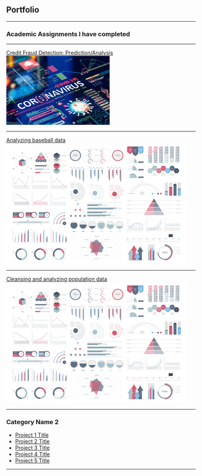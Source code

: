 ## Portfolio
---

### Academic Assignments I have completed 
---
[Credit Fraud Detection: Prediction/Analysis](/credit_fraud_detection.ipynb.ipynb)
<img src="images/covid.jfif?raw=true"/>

---
[Analyzing baseball data](/pdf/sample_presentation.pdf)
<img src="images/dummy_thumbnail.jpg?raw=true"/>

---
[Cleansing and analyzing population data](http://example.com/)
<img src="images/dummy_thumbnail.jpg?raw=true"/>

---

### Category Name 2

- [Project 1 Title](http://example.com/)
- [Project 2 Title](http://example.com/)
- [Project 3 Title](http://example.com/)
- [Project 4 Title](http://example.com/)
- [Project 5 Title](http://example.com/)

---





